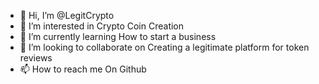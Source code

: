 - 👋 Hi, I’m @LegitCrypto
- 👀 I’m interested in Crypto Coin Creation
- 🌱 I’m currently learning How to start a business
- 💞️ I’m looking to collaborate on Creating a legitimate platform for token reviews
- 📫 How to reach me On Github

<!---
LegitCrypto/LegitCrypto is a ✨ special ✨ repository because its `README.md` (this file) appears on your GitHub profile.
You can click the Preview link to take a look at your changes.
--->
